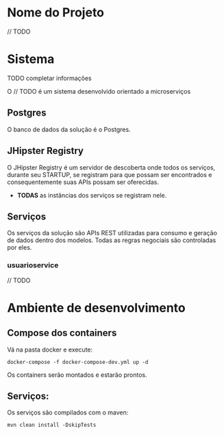# Nome do Projeto

 // TODO

# Sistema

TODO completar informações

O  // TODO é um sistema desenvolvido orientado a microserviços

## Postgres

O banco de dados da solução é o Postgres.

## JHipster Registry

O JHipster Registry é um servidor de descoberta onde todos os serviços, durante seu STARTUP, se registram para que possam ser encontrados e consequentemente suas APIs possam ser oferecidas.

- **TODAS** as instâncias dos serviços se registram nele.


## Serviços

Os serviços da solução são APIs REST utilizadas para consumo e geração de dados dentro dos modelos. Todas as regras negociais são controladas por eles.

### usuarioservice

// TODO 

# Ambiente de desenvolvimento

## Compose dos containers

Vá na pasta docker e execute:

```
docker-compose -f docker-compose-dev.yml up -d
```

Os containers serão montados e estarão prontos.

## Serviços:

Os serviços são compilados com o maven:

```
mvn clean install -DskipTests
```


